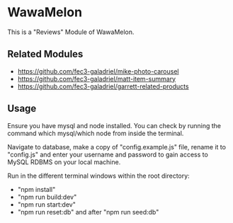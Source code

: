 # WawaMelon

This is a "Reviews" Module of WawaMelon.

## Related Modules

  - https://github.com/fec3-galadriel/mike-photo-carousel
  - https://github.com/fec3-galadriel/matt-item-summary
  - https://github.com/fec3-galadriel/garrett-related-products


## Usage

Ensure you have mysql and node installed.
You can check by running the command which mysql/which node from inside the terminal.

Navigate to database, make a copy of "config.example.js" file, rename it to "config.js" and enter your username and password to gain access to MySQL RDBMS on your local machine.

Run in the different terminal windows within the root directory:
- "npm install"
- "npm run build:dev"
- "npm run start:dev"
- "npm run reset:db" and after "npm run seed:db"